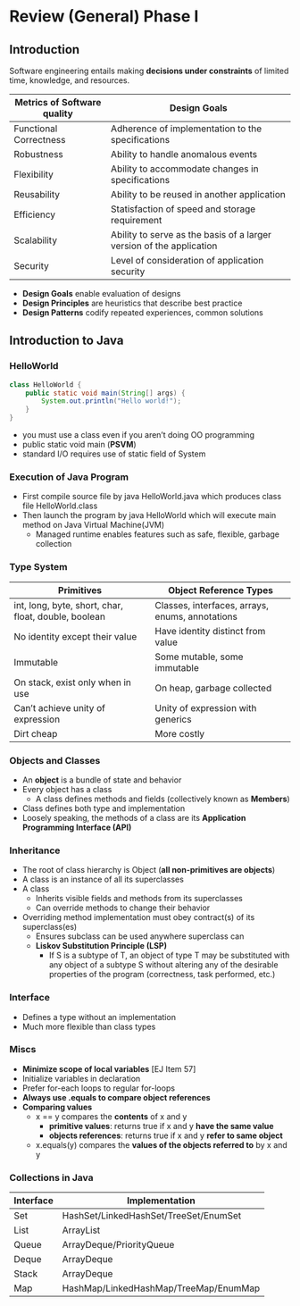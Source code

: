# Review (General) Phase I

## Introduction

Software engineering entails making **decisions under constraints** of limited time, knowledge, and resources.

| Metrics of Software quality | Design Goals                                                 |
| --------------------------- | ------------------------------------------------------------ |
| Functional Correctness      | Adherence of implementation to the specifications            |
| Robustness                  | Ability to handle anomalous events                           |
| Flexibility                 | Ability to accommodate changes in specifications             |
| Reusability                 | Ability to be reused in another application                  |
| Efficiency                  | Statisfaction of speed and storage requirement               |
| Scalability                 | Ability to serve as the basis of a larger version of the application |
| Security                    | Level of consideration of application security               |

* **Design Goals** enable evaluation of designs
* **Design Principles** are heuristics that describe best practice
* **Design Patterns** codify repeated experiences, common solutions

## Introduction to Java

### HelloWorld

```java
class HelloWorld {
    public static void main(String[] args) {
        System.out.println("Hello world!");
    }
}
```

* you must use a class even if you aren’t doing OO programming
* public static void main (**PSVM**)
* standard I/O requires use of static field of System

### Execution of Java Program

* First compile source file by java HelloWorld.java which produces class file HelloWorld.class
* Then launch the program by java HelloWorld which will execute main method on Java Virtual Machine(JVM)
  * Managed runtime enables features such as safe, flexible, garbage collection

### Type System

| Primitives                                           | Object Reference Types                          |
| ---------------------------------------------------- | ----------------------------------------------- |
| int, long, byte, short, char, float, double, boolean | Classes, interfaces, arrays, enums, annotations |
| No identity except their value                       | Have identity distinct from value               |
| Immutable                                            | Some mutable, some immutable                    |
| On stack, exist only when in use                     | On heap, garbage collected                      |
| Can’t achieve unity of expression                    | Unity of expression with generics               |
| Dirt cheap                                           | More costly                                     |

### Objects and Classes

* An **object** is a bundle of state and behavior
* Every object has a class
  * A class defines methods and fields (collectively known as **Members**)
* Class defines both type and implementation
* Loosely speaking, the methods of a class are its **Application Programming Interface (API)**

### Inheritance

* The root of class hierarchy is Object (**all non-primitives are objects**)
* A class is an instance of all its superclasses
* A class
  * Inherits visible fields and methods from its superclasses
  * Can override methods to change their behavior
* Overriding method implementation must obey contract(s) of its superclass(es)
  * Ensures subclass can be used anywhere superclass can
  * **Liskov Substitution Principle (LSP)**
    * If S is a subtype of T, an object of type T may be substituted with any object of a subtype S without altering any of the desirable properties of the program (correctness, task performed, etc.)

### Interface

* Defines a type without an implementation
* Much more flexible than class types

### Miscs

* **Minimize scope of local variables** [EJ Item 57]
* Initialize variables in declaration
* Prefer for-each loops to regular for-loops
* **Always use .equals to compare object references**
* **Comparing values**
  * x == y compares the **contents** of x and y
    * **primitive values**: returns true if x and y **have the same value**
    * **objects references**: returns true if x and y **refer to same object**
  * x.equals(y) compares the **values of the objects referred to** by x and y

### Collections in Java

| Interface | Implementation                        |
| --------- | ------------------------------------- |
| Set       | HashSet/LinkedHashSet/TreeSet/EnumSet |
| List      | ArrayList                             |
| Queue     | ArrayDeque/PriorityQueue              |
| Deque     | ArrayDeque                            |
| Stack     | ArrayDeque                            |
| Map       | HashMap/LinkedHashMap/TreeMap/EnumMap |